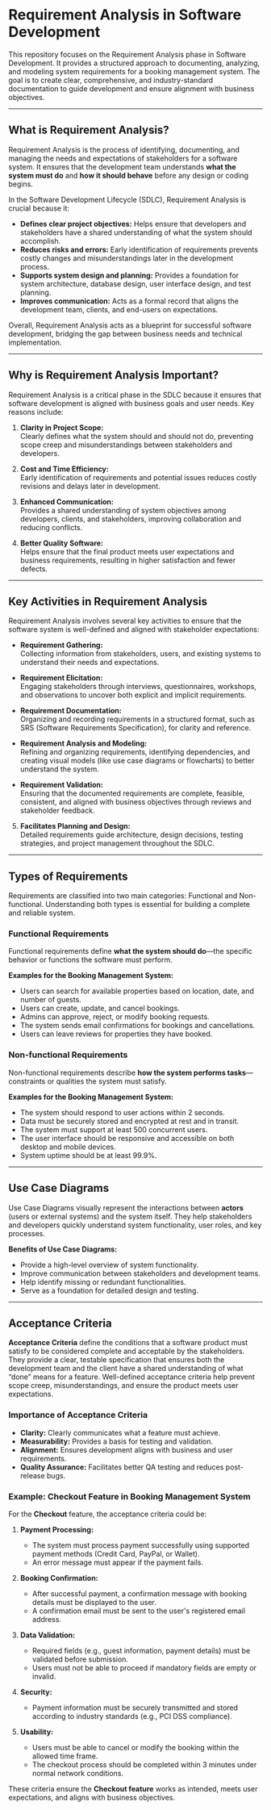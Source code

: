 # Requirement Analysis in Software Development

This repository focuses on the Requirement Analysis phase in Software Development. It provides a structured approach to documenting, analyzing, and modeling system requirements for a booking management system. The goal is to create clear, comprehensive, and industry-standard documentation to guide development and ensure alignment with business objectives.

---

## What is Requirement Analysis?

Requirement Analysis is the process of identifying, documenting, and managing the needs and expectations of stakeholders for a software system. 
It ensures that the development team understands **what the system must do** and **how it should behave** before any design or coding begins.

In the Software Development Lifecycle (SDLC), Requirement Analysis is crucial because it:

- **Defines clear project objectives:** Helps ensure that developers and stakeholders have a shared understanding of what the system should accomplish.
- **Reduces risks and errors:** Early identification of requirements prevents costly changes and misunderstandings later in the development process.
- **Supports system design and planning:** Provides a foundation for system architecture, database design, user interface design, and test planning.
- **Improves communication:** Acts as a formal record that aligns the development team, clients, and end-users on expectations.

Overall, Requirement Analysis acts as a blueprint for successful software development, bridging the gap between business needs and technical implementation.

---

## Why is Requirement Analysis Important?

Requirement Analysis is a critical phase in the SDLC because it ensures that software development is aligned with business goals and user needs. Key reasons include:

1. **Clarity in Project Scope:**  
   Clearly defines what the system should and should not do, preventing scope creep and misunderstandings between stakeholders and developers.

2. **Cost and Time Efficiency:**  
   Early identification of requirements and potential issues reduces costly revisions and delays later in development.

3. **Enhanced Communication:**  
   Provides a shared understanding of system objectives among developers, clients, and stakeholders, improving collaboration and reducing conflicts.

4. **Better Quality Software:**  
   Helps ensure that the final product meets user expectations and business requirements, resulting in higher satisfaction and fewer defects.

---

## Key Activities in Requirement Analysis

Requirement Analysis involves several key activities to ensure that the software system is well-defined and aligned with stakeholder expectations:

- **Requirement Gathering:**  
  Collecting information from stakeholders, users, and existing systems to understand their needs and expectations.

- **Requirement Elicitation:**  
  Engaging stakeholders through interviews, questionnaires, workshops, and observations to uncover both explicit and implicit requirements.

- **Requirement Documentation:**  
  Organizing and recording requirements in a structured format, such as SRS (Software Requirements Specification), for clarity and reference.

- **Requirement Analysis and Modeling:**  
  Refining and organizing requirements, identifying dependencies, and creating visual models (like use case diagrams or flowcharts) to better understand the system.

- **Requirement Validation:**  
  Ensuring that the documented requirements are complete, feasible, consistent, and aligned with business objectives through reviews and stakeholder feedback.


5. **Facilitates Planning and Design:**  
   Detailed requirements guide architecture, design decisions, testing strategies, and project management throughout the SDLC.

---

## Types of Requirements

Requirements are classified into two main categories: Functional and Non-functional. Understanding both types is essential for building a complete and reliable system.

### Functional Requirements
Functional requirements define **what the system should do**—the specific behavior or functions the software must perform.

**Examples for the Booking Management System:**
- Users can search for available properties based on location, date, and number of guests.
- Users can create, update, and cancel bookings.
- Admins can approve, reject, or modify booking requests.
- The system sends email confirmations for bookings and cancellations.
- Users can leave reviews for properties they have booked.

### Non-functional Requirements
Non-functional requirements describe **how the system performs tasks**—constraints or qualities the system must satisfy.

**Examples for the Booking Management System:**
- The system should respond to user actions within 2 seconds.
- Data must be securely stored and encrypted at rest and in transit.
- The system must support at least 500 concurrent users.
- The user interface should be responsive and accessible on both desktop and mobile devices.
- System uptime should be at least 99.9%.

---

## Use Case Diagrams

Use Case Diagrams visually represent the interactions between **actors** (users or external systems) and the system itself. 
They help stakeholders and developers quickly understand system functionality, user roles, and key processes.

**Benefits of Use Case Diagrams:**
- Provide a high-level overview of system functionality.
- Improve communication between stakeholders and development teams.
- Help identify missing or redundant functionalities.
- Serve as a foundation for detailed design and testing.

---

## Acceptance Criteria

**Acceptance Criteria** define the conditions that a software product must satisfy to be considered complete and acceptable by the stakeholders. They provide a clear, testable specification that ensures both the development team and the client have a shared understanding of what “done” means for a feature. Well-defined acceptance criteria help prevent scope creep, misunderstandings, and ensure the product meets user expectations.

### Importance of Acceptance Criteria
- **Clarity:** Clearly communicates what a feature must achieve.
- **Measurability:** Provides a basis for testing and validation.
- **Alignment:** Ensures development aligns with business and user requirements.
- **Quality Assurance:** Facilitates better QA testing and reduces post-release bugs.

### Example: Checkout Feature in Booking Management System
For the **Checkout** feature, the acceptance criteria could be:

1. **Payment Processing:**
   - The system must process payment successfully using supported payment methods (Credit Card, PayPal, or Wallet).  
   - An error message must appear if the payment fails.  

2. **Booking Confirmation:**
   - After successful payment, a confirmation message with booking details must be displayed to the user.  
   - A confirmation email must be sent to the user's registered email address.  

3. **Data Validation:**
   - Required fields (e.g., guest information, payment details) must be validated before submission.  
   - Users must not be able to proceed if mandatory fields are empty or invalid.  

4. **Security:**
   - Payment information must be securely transmitted and stored according to industry standards (e.g., PCI DSS compliance).  

5. **Usability:**
   - Users must be able to cancel or modify the booking within the allowed time frame.  
   - The checkout process should be completed within 3 minutes under normal network conditions.

These criteria ensure the **Checkout feature** works as intended, meets user expectations, and aligns with business objectives.

